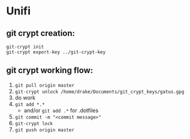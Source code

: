 # Unifi

## git crypt creation:

```shell
git-crypt init
git-crypt export-key ../git-crypt-key
```

## git crypt working flow:

1.  `git pull origin master`
2.  `git-crypt unlock /home/drake/Documents/git_crypt_keys/gatus.gpg`
3.  do work
4.  `git add *.*`
    - and/or `git add .*` for .dotfiles
5.  `git commit -m "<commit message>"`
6.  `git-crypt lock`
7.  `git push origin master`
